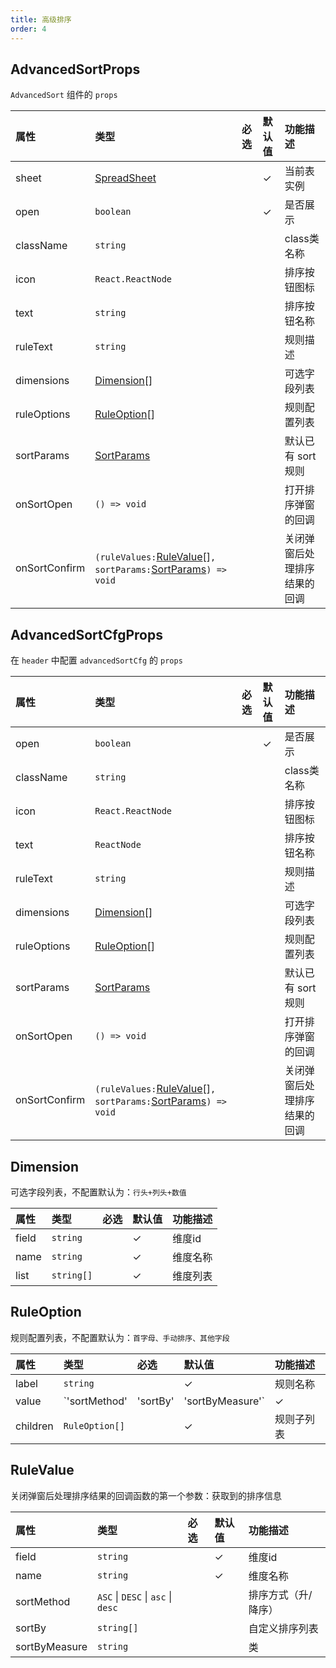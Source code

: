 ```yaml
---
title: 高级排序
order: 4
---
```


## AdvancedSortProps

`AdvancedSort` 组件的 `props`

| 属性          | 类型                                                                                                                                             | 必选 | 默认值 | 功能描述                     |
| :------------ | :----------------------------------------------------------------------------------------------------------------------------------------------- | :--- | :----- | :--------------------------- |
| sheet         | [SpreadSheet](https://g.antv.vision/zh/docs/api/basic-class/spreadsheet)                                                                         |      | ✓      | 当前表实例                   |
| open          | `boolean`                                                                                                                                        |      | ✓      | 是否展示                     |
| className     | `string`                                                                                                                                         |      |        | class类名称                  |
| icon          | `React.ReactNode`                                                                                                                                |      |        | 排序按钮图标                 |
| text          | `string`                                                                                                                                         |      |        | 排序按钮名称                 |
| ruleText      | `string`                                                                                                                                         |      |        | 规则描述                     |
| dimensions    | [Dimension](#Dimension)[]                                                                                                                        |      |        | 可选字段列表                 |
| ruleOptions   | [RuleOption](#RuleOption)[]                                                                                                                      |      |        | 规则配置列表                 |
| sortParams    | [SortParams](https://g.antv.vision/zh/docs/api/general/S2DataConfig#SortParams)                                                                  |      |        | 默认已有 sort 规则           |
| onSortOpen    | `() => void`                                                                                                                                     |      |        | 打开排序弹窗的回调           |
| onSortConfirm | `(ruleValues:`[RuleValue](#RuleValue)[]`, sortParams:`[SortParams](https://g.antv.vision/zh/docs/api/general/S2DataConfig#SortParams)`) => void` |      |        | 关闭弹窗后处理排序结果的回调 |

## AdvancedSortCfgProps

在 `header` 中配置 `advancedSortCfg` 的 `props`

| 属性          | 类型                                                                                                                                             | 必选 | 默认值 | 功能描述                     |
| :------------ | :----------------------------------------------------------------------------------------------------------------------------------------------- | :--- | :----- | :--------------------------- |
| open          | `boolean`                                                                                                                                        |      | ✓      | 是否展示                     |
| className     | `string`                                                                                                                                         |      |        | class类名称                  |
| icon          | `React.ReactNode`                                                                                                                                |      |        | 排序按钮图标                 |
| text          | `ReactNode`                                                                                                                                      |      |        | 排序按钮名称                 |
| ruleText      | `string`                                                                                                                                         |      |        | 规则描述                     |
| dimensions    | [Dimension](#Dimension)[]                                                                                                                        |      |        | 可选字段列表                 |
| ruleOptions   | [RuleOption](#RuleOption)[]                                                                                                                      |      |        | 规则配置列表                 |
| sortParams    | [SortParams](https://g.antv.vision/zh/docs/api/general/S2DataConfig#SortParams)                                                                  |      |        | 默认已有 sort 规则           |
| onSortOpen    | `() => void`                                                                                                                                     |      |        | 打开排序弹窗的回调           |
| onSortConfirm | `(ruleValues:`[RuleValue](#RuleValue)[]`, sortParams:`[SortParams](https://g.antv.vision/zh/docs/api/general/S2DataConfig#SortParams)`) => void` |      |        | 关闭弹窗后处理排序结果的回调 |

## Dimension

可选字段列表，不配置默认为：`行头+列头+数值`

| 属性  | 类型       | 必选 | 默认值 | 功能描述 |
| :---- | :--------- | :--- | :----- | :------- |
| field | `string`   |      | ✓      | 维度id   |
| name  | `string`   |      | ✓      | 维度名称 |
| list  | `string[]` |      | ✓      | 维度列表 |

## RuleOption

规则配置列表，不配置默认为：`首字母、手动排序、其他字段`

| 属性     | 类型                                        | 必选 | 默认值 | 功能描述   |
| :------- | :------------------------------------------ | :--- | :----- | :--------- |
| label    | `string`                                    |      | ✓      | 规则名称   |
| value    | `'sortMethod' | 'sortBy' | 'sortByMeasure'` | ✓    |        | 规则值     |
| children | `RuleOption[]`                              |      | ✓      | 规则子列表 |

## RuleValue

关闭弹窗后处理排序结果的回调函数的第一个参数：获取到的排序信息

| 属性          | 类型                               | 必选 | 默认值 | 功能描述            |
| :------------ | :--------------------------------- | :--- | :----- | :------------------ |
| field         | `string`                           |      | ✓      | 维度id              |
| name          | `string`                           |      | ✓      | 维度名称            |
| sortMethod    | `ASC` \| `DESC` \| `asc` \| `desc` |      |        | 排序方式（升/降序） |
| sortBy        | `string[]`                         |      |        | 自定义排序列表      |
| sortByMeasure | `string`                           |      |        | 类                  |
